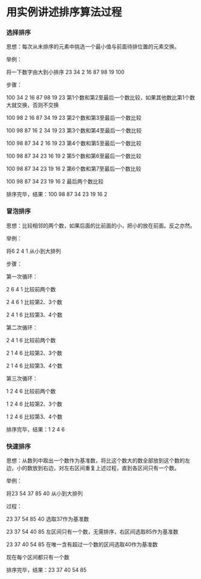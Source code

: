 # 用实例讲述排序算法过程

### 选择排序

思想：每次从未排序的元素中挑选一个最小值与前面待排位置的元素交换。

举例：

将一下数字由大到小排序 23 34 2 16 87 98 19 100

步骤：

100 34 2 16 87 98 19 23  第1个数和第2至最后一个数比较，如果其他数比第1个数大就交换，否则不交换

100 98 2 16 87 34 19 23  第2个数和第3至最后一个数比较

100 98 87 16 2 34 19 23  第3个数和第4至最后一个数比较

100 98 87 34 2 16 19 23 第4个数和第5至最后一个数比较

100 98 87 34 23 16 19 2 第5个数和第6至最后一个数比较

100 98 87 34 23 19 16 2 第6个数和第7至最后一个数比较

100 98 87 34 23 19 16 2 最后两个数比较

排序完毕，结果：100 98 87 34 23 19 16 2

### 冒泡排序

思想：比较相邻的两个数，如果后面的比前面的小，把小的放在前面。反之亦然。

举例：

将6 2 4 1 从小到大排列

步骤：

第一次循环：

2 6 4 1 比较前两个数

2 4 6 1 比较第2、3个数

2 4 1 6 比较第3、4个数

第二次循环：

2 4 1 6 比较前两个数

2 1 4 6 比较第2、3个数

2 1 4 6 比较第3、4个数

第三次循环：

1 2 4 6 比较前两个数

1 2 4 6 比较第2、3个数

1 2 4 6 比较第3、4个数

排序完毕，结果：1 2 4 6 

### 快速排序

思想：从数列中取出一个数作为基准数，将比这个数大的数全部放到这个数的左边，小的数放到右边，对左右区间重复上述过程，直到各区间只有一个数。

举例：

将23 54 37 85 40 从小到大排列

过程：

23 37 54 85 40 选取37作为基准数

23 37 54 40 85 左区间只有一个数，无需排序，右区间选取85作为基准数

23 37 40 54 85 在唯一含有超过一个数的区间选取40作为基准数

现在每个区间都只有一个数

排序完毕，结果：23 37 40 54 85